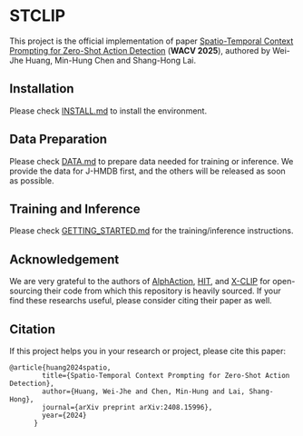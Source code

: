 # STCLIP

This project is the official implementation of paper  [Spatio-Temporal Context Prompting for Zero-Shot Action Detection](https://arxiv.org/abs/2408.15996) (**WACV 2025**), authored by Wei-Jhe Huang, Min-Hung Chen and Shang-Hong Lai.

## Installation 

Please check [INSTALL.md](INSTALL.md) to install the environment.

## Data Preparation

Please check [DATA.md](DATA.md) to prepare data needed for training or inference. We provide the data for J-HMDB first, and the others will be released as soon as possible.

## Training and Inference

Please check [GETTING_STARTED.md](GETTING_STARTED.md) for the training/inference instructions.

## Acknowledgement

We are very grateful to the authors of [AlphAction](https://github.com/MVIG-SJTU/AlphAction), [HIT](https://github.com/joslefaure/HIT), and [X-CLIP](https://github.com/microsoft/VideoX/tree/master/X-CLIP) for open-sourcing their code from which this repository is heavily sourced. If your find these researchs useful, please consider citing their paper as well.

## Citation

If this project helps you in your research or project, please cite this paper:

```
@article{huang2024spatio,
        title={Spatio-Temporal Context Prompting for Zero-Shot Action Detection},
        author={Huang, Wei-Jhe and Chen, Min-Hung and Lai, Shang-Hong},
        journal={arXiv preprint arXiv:2408.15996},
        year={2024}
      }
```
